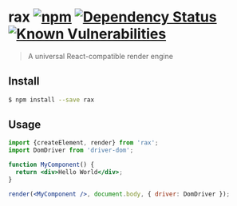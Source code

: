 # rax [![npm](https://img.shields.io/npm/v/rax.svg)](https://www.npmjs.com/package/rax) [![Dependency Status](https://david-dm.org/alibaba/rax.svg?path=packages/rax)](https://david-dm.org/alibaba/rax.svg?path=packages/rax) [![Known Vulnerabilities](https://snyk.io/test/npm/rax/badge.svg)](https://snyk.io/test/npm/rax)

> A universal React-compatible render engine

## Install

```sh
$ npm install --save rax
```

## Usage

```jsx
import {createElement, render} from 'rax';
import DomDriver from 'driver-dom';

function MyComponent() {
  return <div>Hello World</div>;
}

render(<MyComponent />, document.body, { driver: DomDriver });
```
